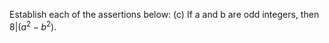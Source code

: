 Establish each of the assertions below:
    (c) If a and b are odd integers, then $8 | (a^2 - b^2)$.
